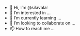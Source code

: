 - 👋 Hi, I’m @silavalar
- 👀 I’m interested in ...
- 🌱 I’m currently learning ...
- 💞️ I’m looking to collaborate on ...
- 📫 How to reach me ...

<!---
silavalar/silavalar is a ✨ special ✨ repository because its `README.md` (this file) appears on your GitHub profile.
You can click the Preview link to take a look at your changes.
--->

